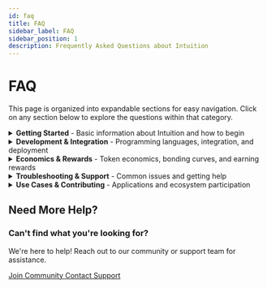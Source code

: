 ```yaml
---
id: faq
title: FAQ
sidebar_label: FAQ
sidebar_position: 1
description: Frequently Asked Questions about Intuition
---
```


# FAQ

This page is organized into expandable sections for easy navigation. Click on any section below to explore the questions within that category.

<details>
<summary><strong>Getting Started</strong> - Basic information about Intuition and how to begin</summary>

## Getting Started

### What is Intuition?

Intuition is a decentralized protocol that enables the creation of trustful interactions through atomic primitives. It provides a foundation for building decentralized applications that can establish and maintain trust between parties without centralized intermediaries.

The protocol uses atomic primitives (atoms, triples, signals, and bonding curves) to create trustful interactions. These primitives can be combined to build complex decentralized applications that maintain trust through cryptographic proofs and economic incentives.

### How do I get started with Intuition?

**Step 1: Read the Documentation**  
Start with the [Introduction](/guides/introduction) and [Overview](/guides/introduction/overview) guides to understand the core concepts.

**Step 2: Connect to Testnet**  
Visit the [Intuition Hub](/guides/hub) to access the testnet and get your development environment set up.

**Step 3: Set up Development Environment**  
Install the necessary SDKs and tools for your preferred programming language.

**Step 4: Build Your First App**  
Follow the tutorials to create a simple application using Intuition primitives.

**Step 5: Join the Community**  
Connect with other developers and get support through our community channels.

### What are the main components of Intuition?

**Atoms**: The basic units of trust and reputation - unique identifiers for any entity (people, concepts, products)

**Triples**: Relationships between atoms that encode trust - structured as Subject → Predicate → Object

**Signals**: Mechanisms for updating trust relationships - actions that express intent, belief, or support

**Bonding Curves**: Economic models for token pricing and liquidity - automated market making for application tokens

</details>

<details>
<summary><strong>Development & Integration</strong> - Programming languages, integration, and deployment</summary>

## Development & Integration

### What programming languages are supported?

Intuition supports multiple programming languages through various SDKs:

- **JavaScript/TypeScript**: Official SDK with full feature support
- **Python**: Python SDK for backend development
- **Rust**: Low-level SDK for performance-critical applications
- **Go**: Go SDK for server-side applications

### How do I connect to the Intuition testnet?

**Step 1: Access the Hub**  
Visit the [Intuition Hub](/guides/hub) at [intuition-testnet.hub.caldera.xyz](https://intuition-testnet.hub.caldera.xyz/) for centralized access to all testnet services.

**Step 2: Configure Your Wallet**  
Add the Intuition testnet to your wallet using the network details provided in the hub dashboard. The hub will display the current Chain ID and RPC URL.

**Step 3: Get Test Tokens**  
Use the built-in faucet available in the hub to obtain test tokens for development and testing.

**Step 4: Explore Services**  
Access the [Bridge](/guides/hub/bridge) for cross-chain transfers, [Explorer](/guides/hub/explorer) for blockchain exploration, and monitor network status through the status page.

### How do I integrate Intuition into my existing app?

**Step 1: Install SDK**  
Add the appropriate Intuition SDK to your project using your package manager.

**Step 2: Configure Connection**  
Set up connection to the Intuition testnet first using the network details from the [Hub](/guides/hub).

**Step 3: Implement Primitives**  
Use atoms, triples, signals, and bonding curves in your application logic.

**Step 4: Test Integration**  
Thoroughly test your integration on testnet before production deployment.

### How do I deploy an application?

**Step 1: Develop Your App**  
Build your application using Intuition primitives and follow best practices.

**Step 2: Test on Testnet**  
Use the [Intuition testnet](/guides/hub) to thoroughly test your application before mainnet deployment. Access all testnet services through the hub.

**Step 3: Deploy Contracts**  
Deploy your smart contracts to the network using the appropriate deployment tools. Start with testnet deployment first.

**Step 4: Launch Application**  
Make your application available to users and monitor its performance using the network monitoring tools.

### What are the best practices for building with Intuition?

**Start Simple**: Begin with basic primitives before building complex systems to understand the fundamentals.

**Test Extensively**: Use the [Intuition testnet](/guides/hub) for all development and testing to avoid costly mistakes. Access the full testing infrastructure through the hub.

**Follow Security Guidelines**: Implement proper security measures and follow established patterns. Review our [security audits](/guides/resources/audits) for best practices.

**Document Your Code**: Maintain clear documentation for your applications to help other developers.

**Monitor Applications**: Use the network monitoring tools to track your application's performance and catch issues early.

</details>

<details>
<summary><strong>Economics & Rewards</strong> - Token economics, bonding curves, and earning rewards</summary>

## Economics & Rewards

### How does the token economics work?

Intuition uses a dual-token system:

**INTUITION**: The main network token used for staking, governance, and network security.

**Application Tokens**: Specific to individual applications for their economic models and bonding curves.

The system provides automated market making and liquidity for application tokens, enabling dynamic pricing and efficient token distribution through bonding curves.

### How can I earn rewards?

**Staking**: Stake INTUITION tokens to earn rewards and participate in network security.

**Running Nodes**: Operate network nodes to earn block rewards and contribute to decentralization.

**Building Applications**: Create successful applications that generate fees and provide value to users.

**Contributing**: Participate in governance and development to help shape the protocol's future.

### What are bonding curves?

Bonding curves are mathematical functions that determine token pricing based on supply and demand. They provide:

- **Automated Market Making**: Continuous liquidity without traditional market makers
- **Dynamic Pricing**: Token prices that automatically adjust based on supply and demand
- **Efficient Distribution**: Fair token distribution through mathematical models
- **Liquidity Provision**: Built-in liquidity for application tokens

</details>

<details>
<summary><strong>Troubleshooting & Support</strong> - Common issues and getting help</summary>

## Troubleshooting & Support

### How do I handle errors and edge cases?

**Implement Error Handling**: Add comprehensive error handling to your applications to gracefully handle failures.

**Use Fallback Mechanisms**: Implement fallbacks for critical operations to ensure reliability.

**Monitor Applications**: Set up monitoring and alerting for your applications to catch issues early.

**Plan for Upgrades**: Design your applications to be upgradeable as the protocol evolves.

### What if I can't connect to the testnet?

If you're having trouble connecting to the Intuition testnet, try these troubleshooting steps:

**Check Network Configuration**  
Verify that your wallet is configured with the correct network details from the [Hub dashboard](/guides/hub). The Chain ID and RPC URL should match exactly.

**Check Network Status**  
Visit the network status page to see if there are any ongoing issues with the testnet services.

**Clear Wallet Cache**  
Try clearing your wallet's cache or switching to a different RPC endpoint if multiple are available in the hub.

**Check Firewall/VPN**  
Ensure your firewall or VPN isn't blocking connections to the testnet endpoints.

### What if my transaction fails?

If your transaction fails, check your wallet to confirm whether your tokens have been returned. In most cases, failed transactions automatically result in the tokens being returned to your wallet.

Common causes of transaction failures:

- **Insufficient Gas**: Ensure you have enough gas for the transaction
- **Network Congestion**: Try again during less busy periods
- **Incorrect Parameters**: Double-check all transaction parameters before signing
- **Testnet Issues**: Check the network status for any ongoing testnet problems

### How do I get help and support?

**Community Support**: Join our [Discord](https://discord.com/invite/0xintuition) for real-time help from the community.

**Documentation**: Check our comprehensive [documentation](/guides) for detailed guides and tutorials.

**GitHub**: Report issues and contribute to the project on [GitHub](https://github.com/0xintuition).

**Email Support**: Contact us directly at [support@intuition.systems](mailto:support@intuition.systems) for technical assistance.

</details>

<details>
<summary><strong>Use Cases & Contributing</strong> - Applications and ecosystem participation</summary>

## Use Cases & Contributing

### What are the main use cases for Intuition?

**Knowledge Curation**: Build applications that help users discover and verify information through community consensus.

**Social Platforms**: Create decentralized social networks with built-in reputation and trust systems.

**Trust & Reputation**: Develop verifiable reputation systems that work across platforms and applications.

**Verification & QA**: Use collective intelligence to verify and validate any type of information or claim.

**Prediction Markets**: Build prediction markets with built-in verification and community consensus.

**Business & Professional Platforms**: Create platforms that verify professional credentials and facilitate trusted business relationships.

### How do I contribute to the Intuition ecosystem?

**Develop Applications**: Build applications that leverage Intuition's primitives and contribute to the ecosystem.

**Improve Documentation**: Help improve our documentation by suggesting edits or contributing new guides.

**Participate in Governance**: Stake tokens and participate in protocol governance decisions.

**Report Issues**: Help improve the protocol by reporting bugs and suggesting improvements.

**Community Building**: Help grow the community by answering questions and mentoring new developers.

</details>

## Need More Help?

<div style={{ backgroundColor: 'var(--ifm-color-emphasis-50)', padding: '2rem', borderRadius: '12px', marginTop: '2rem', textAlign: 'center' }}>
<h3 style={{ marginTop: 0, marginBottom: '1rem' }}>Can't find what you're looking for?</h3>
<p style={{ margin: '0 0 1.5rem 0', color: 'var(--ifm-color-emphasis-700)' }}>
We're here to help! Reach out to our community or support team for assistance.
</p>
<div style={{ display: 'flex', gap: '1rem', justifyContent: 'center', flexWrap: 'wrap' }}>
<a href="/guides/resources/community-and-support" style={{ 
  backgroundColor: 'transparent', 
  color: 'var(--ifm-color-primary)', 
  padding: '0.75rem 1.5rem', 
  borderRadius: '6px', 
  textDecoration: 'none', 
  fontWeight: '500',
  border: '1px solid var(--ifm-color-primary)',
  display: 'inline-flex',
  alignItems: 'center',
  transition: 'all 0.2s ease'
}}>
Join Community
</a>
<a href="mailto:support@intuition.systems" style={{ 
  backgroundColor: 'transparent', 
  color: 'var(--ifm-color-primary)', 
  padding: '0.75rem 1.5rem', 
  borderRadius: '6px', 
  textDecoration: 'none', 
  fontWeight: '500',
  border: '1px solid var(--ifm-color-primary)',
  display: 'inline-flex',
  alignItems: 'center',
  transition: 'all 0.2s ease'
}}>
Contact Support
</a>
</div>
</div> 